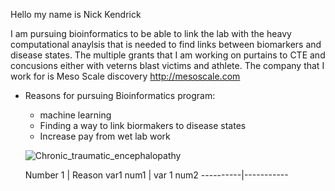 Hello my name is Nick Kendrick

I am pursuing bioinformatics to be able to link the lab with the heavy computational anaylsis that is needed to find links between biomarkers and disease states. The multiple grants that I am working on purtains to CTE and concusions either with veterns blast victims and athlete. The company that I work for is Meso Scale discovery http://mesoscale.com 

* Reasons for pursuing Bioinformatics program:
  * machine learning
  * Finding a way to link biormakers to disease states
  * Increase pay from wet lab work
  
  ![Chronic_traumatic_encephalopathy]( C:\Users\nk15\Desktop\BIFX551\Chronic_traumatic_encephalopathy.png)
  
  Number 1 | Reason 
  var1 num1 | var 1 num2
  ----------|-----------

  
  
  
  
 
  
